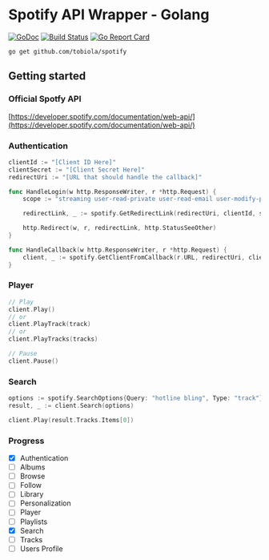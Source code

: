 # Spotify API Wrapper - Golang


[![GoDoc](https://godoc.org/github.com/tobiola/spotify?status.svg)](https://godoc.org/github.com/tobiola/spotify)
[![Build Status](https://travis-ci.com/tobiola/spotify.svg?branch=master)](https://travis-ci.com/tobiola/spotify)
[![Go Report Card](https://goreportcard.com/badge/github.com/tobiola/spotify)](https://goreportcard.com/report/github.com/tobiola/spotify)

```
go get github.com/tobiola/spotify
```

## Getting started

### Official Spotfy API
[https://developer.spotify.com/documentation/web-api/](https://developer.spotify.com/documentation/web-api/)

### Authentication

````Go
clientId := "[Client ID Here]"
clientSecret := "[Client Secret Here]"
redirectUri := "[URL that should handle the callback]"

func HandleLogin(w http.ResponseWriter, r *http.Request) {
 	scope := "streaming user-read-private user-read-email user-modify-playback-state"

 	redirectLink, _ := spotify.GetRedirectLink(redirectUri, clientId, scope)

 	http.Redirect(w, r, redirectLink, http.StatusSeeOther)
}

func HandleCallback(w http.ResponseWriter, r *http.Request) {
	client, _ := spotify.GetClientFromCallback(r.URL, redirectUri, clientId, clientSecret)
}
````

### Player

````Go
// Play 
client.Play()
// or
client.PlayTrack(track)
// or
client.PlayTracks(tracks)

// Pause
client.Pause()
````

### Search

````Go
options := spotify.SearchOptions{Query: "hotline bling", Type: "track"}
result, _ := client.Search(options)

client.Play(result.Tracks.Items[0])
````

### Progress
- [x] Authentication
- [ ] Albums
- [ ] Browse
- [ ] Follow
- [ ] Library
- [ ] Personalization
- [ ] Player
- [ ] Playlists
- [x] Search
- [ ] Tracks
- [ ] Users Profile
